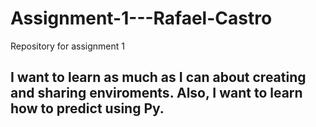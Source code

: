 # Assignment-1---Rafael-Castro
Repository for assignment 1
## I want to learn as much as I can about creating and sharing enviroments. Also, I want to learn how to predict using Py.
